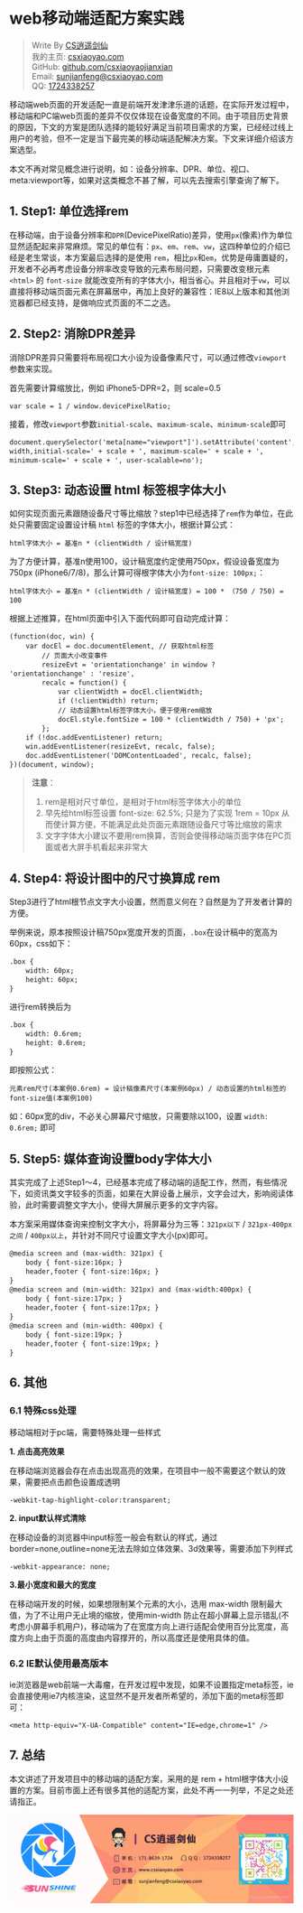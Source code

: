 # web移动端适配方案实践

> Write By [CS逍遥剑仙](http://home.ustc.edu.cn/~cssjf/)   
> 我的主页: [csxiaoyao.com](https://csxiaoyao.com)   
> GitHub: [github.com/csxiaoyaojianxian](https://github.com/csxiaoyaojianxian)   
> Email: [sunjianfeng@csxiaoyao.com](mailto:sunjianfeng@csxiaoyao.com)  
> QQ: [1724338257](http://wpa.qq.com/msgrd?uin=1724338257&site=qq&menu=yes)

移动端web页面的开发适配一直是前端开发津津乐道的话题，在实际开发过程中，移动端和PC端web页面的差异不仅仅体现在设备宽度的不同。由于项目历史背景的原因，下文的方案是团队选择的能较好满足当前项目需求的方案，已经经过线上用户的考验，但不一定是当下最完美的移动端适配解决方案。下文来详细介绍该方案选型。

本文不再对常见概念进行说明，如：设备分辨率、DPR、单位、视口、meta:viewport等，如果对这类概念不甚了解，可以先去搜索引擎查询了解下。

## 1. Step1: 单位选择rem 

在移动端，由于设备分辨率和`DPR`(DevicePixelRatio)差异，使用`px`(像素)作为单位显然适配起来非常麻烦。常见的单位有：`px`、`em`、`rem`、`vw`，这四种单位的介绍已经是老生常谈，本方案最后选择的是使用 `rem`，相比`px`和`em`，优势是毋庸置疑的，开发者不必再考虑设备分辨率改变导致的元素布局问题，只需要改变根元素 `<html>` 的 `font-size` 就能改变所有的字体大小，相当省心。并且相对于`vw`，可以直接将移动端页面元素在屏幕居中，再加上良好的兼容性：IE8以上版本和其他浏览器都已经支持，是做响应式页面的不二之选。

## 2. Step2: 消除DPR差异 

消除DPR差异只需要将布局视口大小设为设备像素尺寸，可以通过修改`viewport`参数来实现。

首先需要计算缩放比，例如 iPhone5-DPR=2，则 scale=0.5

```
var scale = 1 / window.devicePixelRatio;
```

接着，修改`viewport`参数`initial-scale`、`maximum-scale`、`minimum-scale`即可

```
document.querySelector('meta[name="viewport"]').setAttribute('content','width=device-width,initial-scale=' + scale + ', maximum-scale=' + scale + ', minimum-scale=' + scale + ', user-scalable=no');
```

## 3. Step3: 动态设置 html 标签根字体大小 

如何实现页面元素跟随设备尺寸等比缩放？step1中已经选择了`rem`作为单位，在此处只需要固定设置设计稿 `html` 标签的字体大小，根据计算公式：

```
html字体大小 = 基准n * (clientWidth / 设计稿宽度)
```

为了方便计算，基准n使用100，设计稿宽度约定使用750px，假设设备宽度为750px (iPhone6/7/8)，那么计算可得根字体大小为`font-size: 100px;`：

```
html字体大小 = 基准n * (clientWidth / 设计稿宽度) = 100 * （750 / 750) = 100
```

根据上述推算，在html页面中引入下面代码即可自动完成计算：

```
(function(doc, win) {
	var docEl = doc.documentElement, // 获取html标签
		// 页面大小改变事件
	    resizeEvt = 'orientationchange' in window ? 'orientationchange' : 'resize',
        recalc = function() {
            var clientWidth = docEl.clientWidth;
            if (!clientWidth) return;
            // 动态设置html标签字体大小，便于使用rem缩放
            docEl.style.fontSize = 100 * (clientWidth / 750) + 'px';
        };
	if (!doc.addEventListener) return;
	win.addEventListener(resizeEvt, recalc, false);
	doc.addEventListener('DOMContentLoaded', recalc, false);
})(document, window);

```

> **注意**：
>
> 1. rem是相对尺寸单位，是相对于html标签字体大小的单位
> 2. 早先给html标签设置 font-size: 62.5%; 只是为了实现 1rem = 10px 从而使计算方便，不能满足此处页面元素跟随设备尺寸等比缩放的需求
> 3. 文字字体大小建议不要用rem换算，否则会使得移动端页面字体在PC页面或者大屏手机看起来非常大

## 4. Step4: 将设计图中的尺寸换算成 rem 

Step3进行了html根节点文字大小设置，然而意义何在？自然是为了开发者计算的方便。

举例来说，原本按照设计稿750px宽度开发的页面，`.box`在设计稿中的宽高为60px，css如下：

```
.box {
    width: 60px;
    height: 60px;
}
```

进行rem转换后为

```
.box {
    width: 0.6rem;
    height: 0.6rem;
}
```

即按照公式：

```
元素rem尺寸(本案例0.6rem) = 设计稿像素尺寸(本案例60px) / 动态设置的html标签的font-size值(本案例100)
```

如：60px宽的div，不必关心屏幕尺寸缩放，只需要除以100，设置 `width: 0.6rem;` 即可

## 5. Step5: 媒体查询设置body字体大小

其实完成了上述Step1～4，已经基本完成了移动端的适配工作，然而，有些情况下，如资讯类文字较多的页面，如果在大屏设备上展示，文字会过大，影响阅读体验，此时需要调整文字大小，使得大屏展示更多的文字内容。

本方案采用媒体查询来控制文字大小，将屏幕分为三等：`321px以下` / `321px-400px之间` / `400px以上`，并针对不同尺寸设置文字大小(px)即可。

```
@media screen and (max-width: 321px) {
    body { font-size:16px; }
    header,footer { font-size:16px; }
}
@media screen and (min-width: 321px) and (max-width:400px) {
    body { font-size:17px; }
    header,footer { font-size:17px; }
}
@media screen and (min-width: 400px) {
    body { font-size:19px; }
    header,footer { font-size:19px; }
}
```

## 6. 其他

### 6.1 特殊css处理

移动端相对于pc端，需要特殊处理一些样式

**1. 点击高亮效果**

在移动端浏览器会存在点击出现高亮的效果，在项目中一般不需要这个默认的效果，需要把点击颜色设置成透明

```
-webkit-tap-highlight-color:transparent;
```

**2. input默认样式清除**

在移动设备的浏览器中input标签一般会有默认的样式，通过border=none,outline=none无法去除如立体效果、3d效果等，需要添加下列样式

```
-webkit-appearance: none;
```

**3.最小宽度和最大的宽度**

在移动端开发的时候，如果想限制某个元素的大小，选用 max-width 限制最大值，为了不让用户无止境的缩放，使用min-width 防止在超小屏幕上显示错乱(不考虑小屏幕手机用户)，移动端为了在宽度方向上进行适配会使用百分比宽度，高度方向上由于页面的高度由内容撑开的，所以高度还是使用具体的值。

### 6.2 IE默认使用最高版本

ie浏览器是web前端一大毒瘤，在开发过程中发现，如果不设置指定meta标签，ie会直接使用ie7内核渲染，这显然不是开发者所希望的，添加下面的meta标签即可：

```
<meta http-equiv="X-UA-Compatible" content="IE=edge,chrome=1" />
```

## 7. 总结

本文讲述了开发项目中的移动端的适配方案，采用的是 rem + html根字体大小设置的方案。目前市面上还有很多其他的适配方案，此处不再一一列举，不足之处还请指正。

![sign](https://raw.githubusercontent.com/csxiaoyaojianxian/ImageHosting/master/img/sign.jpg)